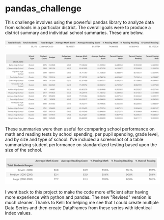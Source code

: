 # pandas_challenge
This challenge involves using the powerful pandas library to analyze data from schools in a particular district.  The overall goals were to produce a district summary and individual school summaries.  These are below.

![District Summary](image-1.png)

![Per School Summary](image-2.png)

These summaries were then useful for comparing school performance on math and reading tests by school spending, per pupil spending, grade level, and by size and type of school.  I've included a screenshot of a table summarizing student performance on standardized testing based upon the size of the school.

![Performance by School Size](image-3.png)


I went back to this project to make the code more efficient after having more experience with python and pandas.  The new "Revised" version is much cleaner.  Thanks to Kelli for helping me see that I could create multiple Data Series and then create DataFrames from these series with identical index values.